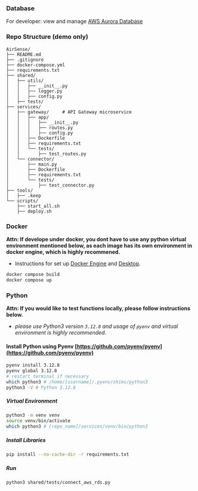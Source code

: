 ### Database

For developer: view and manage [AWS Aurora Database](https://us-east-1.console.aws.amazon.com/rds/home?region=us-east-1#database:id=airsense-pg;is-cluster=true)

### Repo Structure (demo only)

```
AirSense/
├── README.md
├── .gitignore
├── docker-compose.yml
├── requirements.txt
├── shared/
│   ├── utils/
│   │   ├── __init__.py
│   │   ├── logger.py
│   │   ├── config.py
│   ├── tests/
├── services/
│   ├── gateway/     # API Gateway microservice
│   │   ├── app/
│   │   │   ├── __init__.py
│   │   │   ├── routes.py
│   │   │   ├── config.py
│   │   ├── Dockerfile
│   │   ├── requirements.txt
│   │   └── tests/
│   │       ├── test_routes.py
│   └── connector/
│       ├── main.py
│       ├── Dockerfile
│       ├── requirements.txt
│       └── tests/
│           ├── test_connector.py
├── tools/
│   ├── .keep
└── scripts/
    ├── start_all.sh
    ├── deploy.sh

```

### Docker

**Attn: If develope under docker, you dont have to use any python virtual environment mentioned below, as each image has its own environment in docker engine, which is highly recommened.**

- Instructions for set up [Docker Engine](https://docs.docker.com/engine/install/) and [Desktop](https://docs.docker.com/desktop/).

```bash
docker compose build
docker compose up
```

### Python

**Attn: If you would like to test functions locally, please follow instructions below.**

- _please use Python3 version `3.12.8` and usage of `pyenv` and virtual environment is highly recommended._

#### Install Python using Pyenv [https://github.com/pyenv/pyenv](https://github.com/pyenv/pyenv)

```bash
pyenv install 3.12.8
pyenv global 3.12.8
# restart terminal if necessary
which python3 # /home/[username]/.pyenv/shims/python3
python3 -V # Python 3.12.8
```

##### Virtual Environment

```bash
python3 -m venv venv
source venv/bin/activate
which python3 # [repo_name]/services/venv/bin/python3
```

##### Install Libraries

```bash
pip install --no-cache-dir -r requirements.txt
```

##### Run

```python3
python3 shared/tests/connect_aws_rds.py
```
